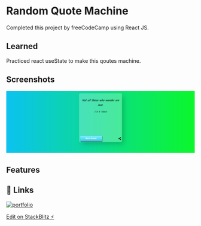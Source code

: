 # Random Quote Machine

Completed this project by freeCodeCamp using React JS.

## Learned

Practiced react useState to make this qoutes machine. 

## Screenshots

![App Screenshot](https://github.com/mskDev0092/Random-Quote-Machine/blob/main/Screenshot%202023-09-21%20at%2001-39-37%20React%20Calculator%20App.png)

## Features

## 🔗 Links
[![portfolio](https://img.shields.io/badge/my_portfolio-000?style=for-the-badge&logo=ko-fi&logoColor=white)](https://github.com/mskDev0092)

[Edit on StackBlitz ⚡️](https://stackblitz.com/edit/stackblitz-starters-hagkql)
